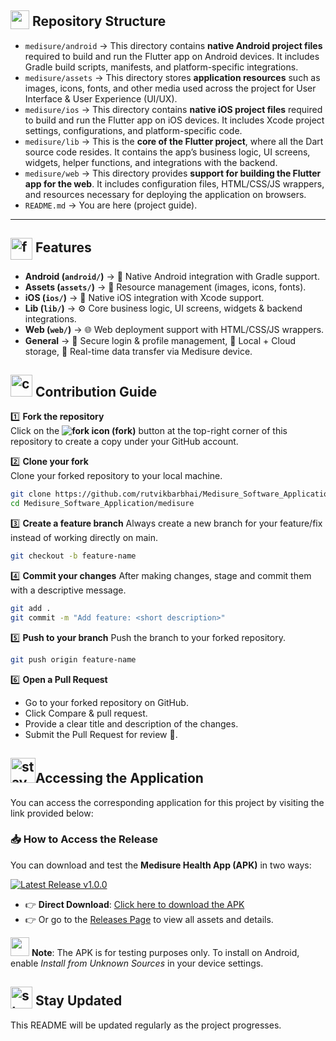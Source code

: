 ## <img src="https://github.com/user-attachments/assets/f3dcee8e-e008-457a-97fb-d3848b425713" height="30px" style="vertical-align:text-bottom;"> Repository Structure  
- `medisure/android` → This directory contains **native Android project files** required to build and run the Flutter app on Android devices. It includes Gradle build scripts, manifests, and platform-specific integrations.  
- `medisure/assets` → This directory stores **application resources** such as images, icons, fonts, and other media used across the project for User Interface & User Experience (UI/UX). 
- `medisure/ios` → This directory contains **native iOS project files** required to build and run the Flutter app on iOS devices. It includes Xcode project settings, configurations, and platform-specific code.  
- `medisure/lib` → This is the **core of the Flutter project**, where all the Dart source code resides. It contains the app’s business logic, UI screens, widgets, helper functions, and integrations with the backend.  
- `medisure/web` → This directory provides **support for building the Flutter app for the web**. It includes configuration files, HTML/CSS/JS wrappers, and resources necessary for deploying the application on browsers.  
- `README.md` → You are here (project guide).   

---
## <img src="https://github.com/user-attachments/assets/9f0497b8-78b3-4d64-8e7f-ace469c4fe70" alt="features icon" width="35" style="vertical-align:middle;"/> **Features** 
- **Android (`android/`)** → 📱 Native Android integration with Gradle support.
- **Assets (`assets/`)** → 🎨 Resource management (images, icons, fonts).  
- **iOS (`ios/`)** → 🍏 Native iOS integration with Xcode support.
- **Lib (`lib/`)** → ⚙️ Core business logic, UI screens, widgets & backend integrations.  
- **Web (`web/`)** → 🌐 Web deployment support with HTML/CSS/JS wrappers.  
- **General** → 🔐 Secure login & profile management, 💾 Local + Cloud storage, 🔗 Real-time data transfer via Medisure device.

## <img src="https://github.com/user-attachments/assets/1aafab50-1305-47c4-87ab-40a9d64f3067" alt="contribution gif" width="35"/> Contribution Guide  

1️⃣ **Fork the repository**  
Click on the **<img src="https://img.icons8.com/ios-filled/20/000000/code-fork.png" alt="fork icon"/> (fork)** button at the top-right corner of this repository to create a copy under your GitHub account.


2️⃣ **Clone your fork**  
Clone your forked repository to your local machine.  
```bash
git clone https://github.com/rutvikbarbhai/Medisure_Software_Application.git
cd Medisure_Software_Application/medisure
```
3️⃣ **Create a feature branch**
Always create a new branch for your feature/fix instead of working directly on main.
```bash
git checkout -b feature-name
```
4️⃣ **Commit your changes**
After making changes, stage and commit them with a descriptive message.
```bash
git add .
git commit -m "Add feature: <short description>"
```
5️⃣ **Push to your branch**
Push the branch to your forked repository.
```bash
git push origin feature-name
```
6️⃣ **Open a Pull Request**
- Go to your forked repository on GitHub.
- Click Compare & pull request.
- Provide a clear title and description of the changes.
- Submit the Pull Request for review 🚀.

## <img src="https://github.com/user-attachments/assets/233e326b-1812-456b-86f8-27599a0a88bf" alt="stay updated gif" width="40"/>Accessing the Application  
You can access the corresponding application for this project by visiting the link provided below:  
### 📥 How to Access the Release  
You can download and test the **Medisure Health App (APK)** in two ways:  

[![Latest Release v1.0.0](https://img.shields.io/badge/release-v1.0.0-blue?style=for-the-badge)](https://github.com/rutvikbarbhai/Project-Medisure-Device-And-Method-For-Monitoring-Blood-Parameters-of-a-User./releases/download/v1.0.0/Medisure.apk)



- 👉 **Direct Download**: [Click here to download the APK](https://github.com/rutvikbarbhai/Project-Medisure-Device-And-Method-For-Monitoring-Blood-Parameters-of-a-User./releases/download/v1.0.0/Medisure.apk)
- 👉 Or go to the [Releases Page](https://github.com/rutvikbarbhai/Project-Medisure-Device-And-Method-For-Monitoring-Blood-Parameters-of-a-User./releases/tag/v1.0.0) to view all assets and details.  

<img src="https://github.com/user-attachments/assets/64abffeb-9a67-4e47-a3ec-69036aa3a343" height="30px" style="position: bottom;"> **Note**: The APK is for testing purposes only. To install on Android, enable *Install from Unknown Sources* in your device settings.  


## <img src="https://github.com/user-attachments/assets/cdf0c0db-ffba-4353-9c40-da391fa70779" alt="stay updated gif" height="35px" style="vertical-align:text-bottom;"> Stay Updated
This README will be updated regularly as the project progresses.    
